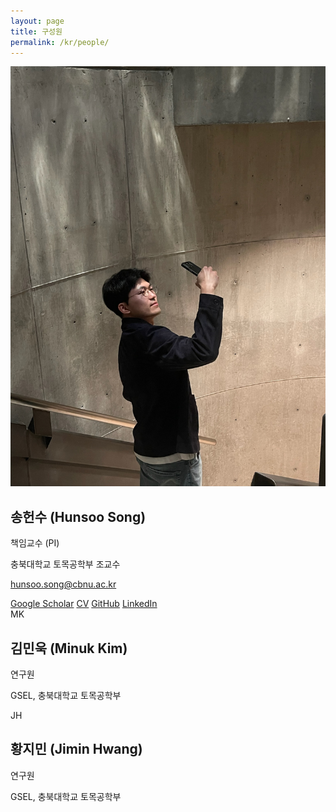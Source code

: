 ```yaml
---
layout: page
title: 구성원
permalink: /kr/people/
---
```


<div class="people-grid">

  <!-- 1) PI: 실제 사진 사용 -->
  <div class="profile-card">
    <img class="avatar" src="/assets/img/hunsoo.jpg" alt="송헌수 사진">
    <div class="meta">
      <h2>송헌수 (Hunsoo Song)</h2>
      <p class="title">책임교수 (PI)</p>
      <p class="affil">
        충북대학교 토목공학부 조교수
      </p>
      <p class="email">
        <a href="mailto:hunsoo.song@cbnu.ac.kr">hunsoo.song@cbnu.ac.kr</a>
      </p>
      <div class="links">
        <a href="https://scholar.google.com/citations?user=7YYuRPAAAAAJ&hl=ko" target="_blank" rel="noopener noreferrer">Google Scholar</a>
        <a href="https://drive.google.com/file/d/1F-hKlIvYVY5VFAPF7-aS0MR_z-mGijbT/view?usp=share_link" target="_blank" rel="noopener noreferrer">CV</a>
        <a href="https://github.com/hunsoo-song" target="_blank" rel="noopener noreferrer">GitHub</a>
        <a href="https://www.linkedin.com/in/hunsoo-song-736291186" target="_blank" rel="noopener noreferrer">LinkedIn</a>
      </div>
    </div>
  </div>

  <!-- 2) 연구원: 이니셜 배지 -->
  <div class="profile-card">
    <div class="avatar-badge">MK</div>
    <div class="meta">
      <h2>김민욱 (Minuk Kim)</h2>
      <p class="title">연구원</p>
      <p class="affil">GSEL, 충북대학교 토목공학부</p>
      <!-- 필요 시 이메일/링크 추가
      <p class="email"><a href="mailto:">email@example.com</a></p>
      <div class="links">
        <a href="#" target="_blank" rel="noopener">Google Scholar</a>
        <a href="#" target="_blank" rel="noopener">GitHub</a>
      </div>
      -->
    </div>
  </div>

  <!-- 3) 연구원: 이니셜 배지 -->
  <div class="profile-card">
    <div class="avatar-badge">JH</div>
    <div class="meta">
      <h2>황지민 (Jimin Hwang)</h2>
      <p class="title">연구원</p>
      <p class="affil">GSEL, 충북대학교 토목공학부</p>
      <!-- 필요 시 이메일/링크 추가 -->
    </div>
  </div>

</div>

